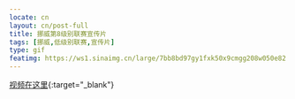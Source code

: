 ```yaml
---
locate: cn
layout: cn/post-full
title: 挪威第8级别联赛宣传片
tags: [挪威,低级别联赛,宣传片]
type: gif
featimg: https://ws1.sinaimg.cn/large/7bb8bd97gy1fxk50x9cmgg208w050e82.gif
---
```


[视频在这里](https://v.youku.com/v_show/id_XNjE5NzU4Njg0.html){:target="_blank"}